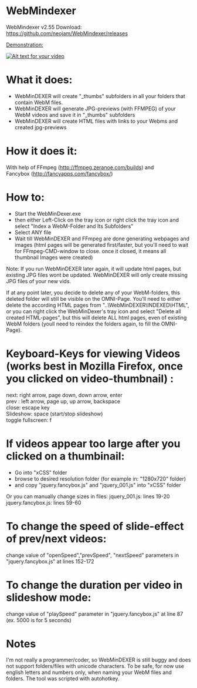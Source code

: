 WebMindexer
===========
WebMindexer v2.55 Download:<br>
https://github.com/neojam/WebMindexer/releases





[Demonstration:](http://a.pomf.se/lmxjus.webm)

[![Alt text for your video](http://img.youtube.com/vi/T-D1KVIuvjA/0.jpg)](https://dl2.volafile.io/get/fSDwPtqra60tF/info.webm)


What it does:
=================================================================  
- WebMinDEXER will create "_thumbs" subfolders in all your folders that contain WebM files.
- WebMinDEXER will generate  JPG-previews (with FFMPEG) of your WebM videos and save it in "_thumbs" subfolders
- WebMinDEXER will create HTML files with links to your Webms and created jpg-previews


How it does it:
=================================================================  
With help of
FFmpeg (http://ffmpeg.zeranoe.com/builds) and <br />Fancybox (http://fancyapps.com/fancybox/)


How to:
=================================================================  
- Start the WebMinDexer.exe
- then either Left-Click on the tray icon 
  or right click the  tray icon and select "Index a WebM-Folder and Its Subfolders"
- Select ANY file
- Wait till WebMinDEXER and FFmpeg are done generating webpages and images
  (html pages will be generated first/faster, but you'll need to wait for FFmpeg-CMD-window to close.
   once it closed, it means all thumbnail Images were created)

Note:
If you run WebMinDEXER later again, it will update html pages, but existing JPG files wont be updated.
WebMinDEXER will only create missing JPG files of your new vids.

If at any point later, you decide to delete any of your WebM-folders, this deleted folder will still be visible on the OMNI-Page.
You'll need to either delete the according HTML pages from "..\WebMinDEXER\INDEXED\HTML", or you can right click 
the WebMinDexer's tray icon and select "Delete all created HTML-pages", but this will delete ALL html pages, even of existing
WebM folders (youll need to reindex the folders again, to fill the OMNI-Page).




Keyboard-Keys for viewing Videos <br>(works best in Mozilla Firefox, once you clicked on video-thumbnail) :
==================================================================================================
next:               right arrow, page down,  down arrow, enter<br />
prev :              left arrow, page up, up arrow, backspace<br />
close:              escape key<br />
Slideshow:          space (start/stop slideshow)<br />
toggle fullscreen:  f<br />



If videos appear too large after you clicked on a thumbinail:
=================================================================  
- Go into "xCSS" folder
- browse to desired resolution folder (for example in: "1280x720" folder) 
- and copy "jquery.fancybox.js" and "jquery_001.js" into "xCSS" folder

Or you can manually change sizes in files:
jquery_001.js: lines 19-20
jquery.fancybox.js: lines 59-60


To change the speed of slide-effect of prev/next videos:
================================================================= 
change value of "openSpeed","prevSpeed", "nextSpeed" parameters in "jquery.fancybox.js" at lines 152-172


To change the duration per video in slideshow mode:
================================================================= 
change value of "playSpeed" parameter in "jquery.fancybox.js" at line 87 (ex. 5000 is for 5 seconds)




Notes
================================================================= 
I'm not really a programmer/coder, so WebMinDEXER is still buggy and does not support folders/files with unicode characters.
To be safe, for now use english letters and numbers only, when naming your WebM files and folders.
The tool was scripted with autohotkey.
